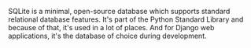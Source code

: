 SQLite is a minimal, open-source database which supports standard relational database features. 
It's part of the Python Standard Library and because of that, it's used in a lot of places. 
And for Django web applications, it's the database of choice during development.
